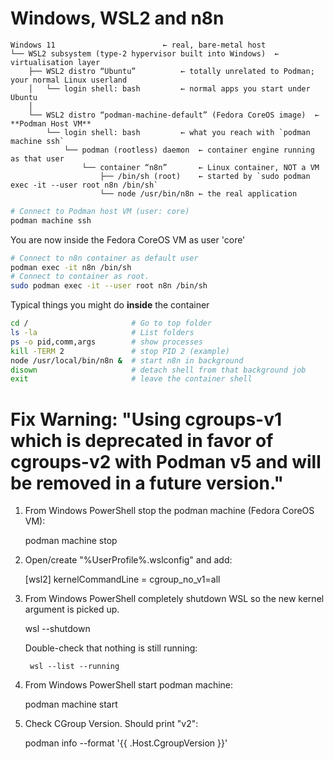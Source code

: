 # Windows, WSL2 and n8n

```text
Windows 11                        ← real, bare-metal host
└── WSL2 subsystem (type-2 hypervisor built into Windows)  ← virtualisation layer
    ├── WSL2 distro “Ubuntu”          ← totally unrelated to Podman; your normal Linux userland
    │   └── login shell: bash         ← normal apps you start under Ubuntu
    │
    └── WSL2 distro “podman-machine-default” (Fedora CoreOS image)  ← **Podman Host VM**
        └── login shell: bash         ← what you reach with `podman machine ssh`
            └── podman (rootless) daemon  ← container engine running as that user
                └── container “n8n”       ← Linux container, NOT a VM
                    ├── /bin/sh (root)    ← started by `sudo podman exec -it --user root n8n /bin/sh`
                    └── node /usr/bin/n8n ← the real application
```

```powershell
# Connect to Podman host VM (user: core)
podman machine ssh
```

You are now inside the Fedora CoreOS VM as user 'core'

```bash
# Connect to n8n container as default user
podman exec -it n8n /bin/sh
# Connect to container as root.
sudo podman exec -it --user root n8n /bin/sh
```

Typical things you might do **inside** the container

```sh
cd /                       # Go to top folder
ls -la                     # List folders
ps -o pid,comm,args        # show processes
kill -TERM 2               # stop PID 2 (example)
node /usr/local/bin/n8n &  # start n8n in background
disown                     # detach shell from that background job
exit                       # leave the container shell
```


# Fix Warning: "Using cgroups-v1 which is deprecated in favor of cgroups-v2 with Podman v5 and will be removed in a future version."

1. From Windows PowerShell stop the podman machine (Fedora CoreOS VM):
	
	podman machine stop
	
2. Open/create "%UserProfile%\.wslconfig" and add:

	[wsl2]
	kernelCommandLine = cgroup_no_v1=all

3. From Windows PowerShell completely shutdown WSL so the new kernel argument is picked up.
	
	wsl --shutdown
	
	Double-check that nothing is still running:
	
		wsl --list --running
	
4. From Windows PowerShell  start podman machine:

	podman machine start

5. Check CGroup Version. Should print "v2":

	podman info --format '{{ .Host.CgroupVersion }}'   
